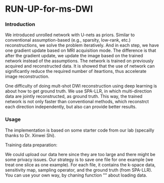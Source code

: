 # RUN-UP-for-ms-DWI


### Introduction

We introduced unrolled network with U-nets as priors. Similar to conventional assumption-based (e.g., sparsity, low-rank, etc.) reconstructions, we solve the problem iteratively. And in each step, we have one gradient update based on MRI acquisition mode. The difference is that after the gradient update, we update the image based on the trained network instead of the assumptions. The network is trained on previously acquired and reconstructed data. It is showed that the use of network can significantly reduce the required number of iteartions, thus accelerate image reconstruction.

One difficulty of doing mult-shot DWI reconstruction using deep learning is about how to get ground truth. We use SPA-LLR, in which multi-direction data are jointly reconstructed, as ground truth. This way, the trained network is not only faster than conventional methods, which reconstrct each direction independently, but also can provide better results.
### Usage 

The implementation is based on some starter code from our lab (specailly thanks to Dr. Xinwei Shi).

Training data preparation:

We could upload our data here since they are too large and there might be some privacy issues. Our strategy is to save one file for one example (we treat one slice as one example). For each file, it contains the k-space data, sensitivity map, sampling operator, and the ground truth (from SPA-LLR). You can use your own way, by chaning function "" about loading data.







